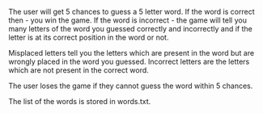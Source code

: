 The user will get 5 chances to guess a 5 letter word.
If the word is correct then - you win the game.
If the word is incorrect - the game will tell you many letters of the word you guessed correctly and incorrectly and if the letter is at its correct position in the word or not.

Misplaced letters tell you the letters which are present in the word but are wrongly placed in the word you guessed.
Incorrect letters are the letters which are not present in the correct word.

The user loses the game if they cannot guess the word within 5 chances. 

The list of the words is stored in words.txt.
